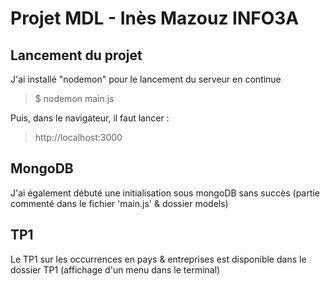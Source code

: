 # Projet MDL - Inès Mazouz INFO3A

## Lancement du projet

J'ai installé "nodemon" pour le lancement du serveur en continue

> $ nodemon main.js

Puis, dans le navigateur, il faut lancer :

> http://localhost:3000

## MongoDB 

J'ai également débuté une initialisation sous mongoDB sans succès (partie commenté dans le fichier 'main.js' & dossier models) 

## TP1

Le TP1 sur les occurrences en pays & entreprises est disponible dans le dossier TP1 (affichage d'un menu dans le terminal)
